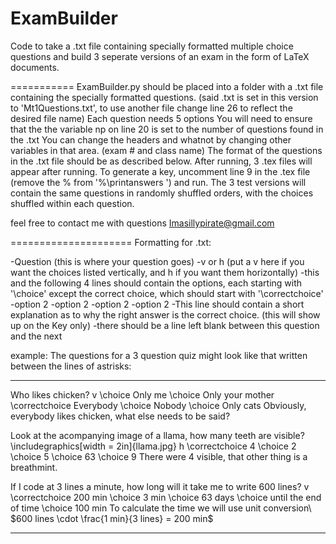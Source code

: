 ExamBuilder
===========

Code to take a .txt file containing specially formatted multiple choice questions and build 3 seperate versions of an exam in the form of LaTeX documents.

===========
ExamBuilder.py should be placed into a folder with a .txt file containing the specially formatted questions. (said .txt is set in this version to 'Mt1Questions.txt', to use another file change line 26 to reflect the desired file name)
Each question needs 5 options
You will need to ensure that the the variable np on line 20 is set to the number of questions found in the .txt
You can change the headers and whatnot by changing other variables in that area. (exam # and class name)
The format of the questions in the .txt file should be as described below.
After running, 3 .tex files will appear after running.
To generate a key, uncomment line 9 in the .tex file (remove the % from '%\printanswers ') and run. 
The 3 test versions will contain the same questions in randomly shuffled orders, with the choices shuffled within each question.

feel free to contact me with questions Imasillypirate@gmail.com


=====================
Formatting for .txt:

-Question (this is where your question goes)
-v or h (put a v here if you want the choices listed vertically, and h if you want them horizontally)
-this and the following 4 lines should contain the options, each starting with '\choice' except the correct choice, which should start with '\correctchoice' 
-option 2
-option 2
-option 2
-option 2
-This line should contain a short explanation as to why the right answer is the correct choice. (this will show up on the Key only)
-there should be a line left blank between this question and the next

example: The questions for a 3 question quiz might look like that written between the lines of astrisks:
**********************************************
Who likes chicken?
v
\choice Only me
\choice Only your mother
\correctchoice Everybody
\choice Nobody
\choice Only cats
Obviously, everybody likes chicken, what else needs to be said?

Look at the acompanying image of a llama, how many teeth are visible?  \includegraphics[width = 2in]{llama.jpg} 
h
\correctchoice 4 
\choice 2
\choice 5
\choice 63
\choice 9
There were 4 visible, that other thing is a breathmint. 

If I code at 3 lines a minute, how long will it take me to write 600 lines?
v
\correctchoice 200 min
\choice 3 min
\choice 63 days
\choice until the end of time
\choice 100 min
To calculate the time we will use unit conversion\\ $600 lines \cdot \frac{1 min}{3 lines} = 200 min$

**********************************************



















